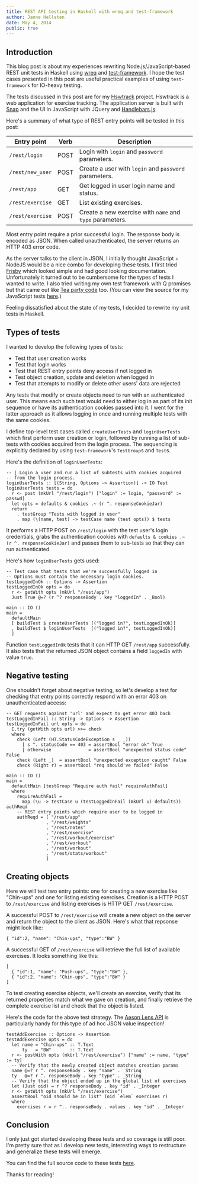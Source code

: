 ```yaml
---
title: REST API testing in Haskell with wreq and test-framework
author: Janne Hellsten
date: May 4, 2014
public: true
---
```


## Introduction

This blog post is about my experiences rewriting
Node.js/JavaScript-based REST unit tests in Haskell using [wreq] and
[test-framework].  I hope the test cases presented in this post are
useful practical examples of using `test-framework` for IO-heavy
testing.

The tests discussed in this post are for my [Hswtrack][hswtrack]
project.  Hswtrack is a web application for exercise tracking.  The
application server is built with [Snap][snap] and the UI in JavaScript
with JQuery and [Handlebars.js][handlebarsjs].

Here's a summary of what type of REST entry points will be tested in
this post:

| Entry point      | Verb | Description                                               |
| -----------      | ---- | -----------                                               |
| `/rest/login`    | POST | Login with `login` and `password` parameters.             |
| `/rest/new_user` | POST | Create a user with `login` and `password` parameters.     |
| `/rest/app`      | GET  | Get logged in user login name and status.                 |
| `/rest/exercise` | GET  | List existing exercises.                                  |
| `/rest/exercise` | POST | Create a new exercise  with `name` and `type` parameters. |

Most entry point require a prior successful login.  The response body
is encoded as JSON.  When called unauthenticated, the server returns
an HTTP 403 error code.

As the server talks to the client in JSON, I initially thought
JavaScript + NodeJS would be a nice combo for developing these tests.
I first tried [Frisby](http://frisbyjs.com/) which looked simple and
had good looking documentation.  Unfortunately it turned out to be
cumbersome for the types of tests I wanted to write.  I also tried
writing my own test framework with Q promises but that came out like
[Tea party code][teapartycode] too. (You can view the source for my
JavaScript tests [here][jstestexample].)

Feeling dissatisfied about the state of my tests, I decided to rewrite
my unit tests in Haskell.

## Types of tests

I wanted to develop the following types of tests:

  * Test that user creation works
  * Test that login works
  * Test that REST entry points deny access if not logged in
  * Test object creation, update and deletion when logged in
  * Test that attempts to modify or delete other users' data are rejected

Any tests that modify or create objects need to run with an
authenticated user.  This means each such test would need to either
log in as part of its init sequence or have its authentication cookies
passed into it.  I went for the latter approach as it allows logging
in once and running multiple tests with the same cookies.

I define top-level test cases called `createUserTests` and
`loginUserTests` which first perform user creation or login, followed
by running a list of sub-tests with cookies acquired from the login
process.  The sequencing is explicitly declared by using
`test-framework`'s `TestGroup`s and `Test`s.

Here's the definition of `loginUserTests`:

```{.haskell}
-- | Login a user and run a list of subtests with cookies acquired
-- from the login process.
loginUserTests :: [(String, Options -> Assertion)] -> IO Test
loginUserTests tests = do
  r <- post (mkUrl "/rest/login") ["login" := login, "password" := passwd]
  let opts = defaults & cookies .~ (r ^. responseCookieJar)
  return
    . testGroup "Tests with logged in user"
    . map (\(name, test) -> testCase name (test opts)) $ tests

```

It performs a HTTP POST on `/rest/login` with the test user's login
credentials, grabs the authentication cookies with `defaults & cookies
.~ (r ^. responseCookieJar)` and passes them to sub-tests so that they
can run authenticated.

Here's how `loginUserTests` gets used:

```{.haskell}
-- Test case that tests that we're successfully logged in
-- Options must contain the necessary login cookies.
testLoggedInOk :: Options -> Assertion
testLoggedInOk opts = do
  r <- getWith opts (mkUrl "/rest/app")
  Just True @=? (r ^? responseBody . key "loggedIn" . _Bool)

main :: IO ()
main =
  defaultMain
  [ buildTest $ createUserTests [("logged in?", testLoggedInOk)]
  , buildTest $ loginUserTests  [("logged in?", testLoggedInOk)]
  ]
```

Function `testLoggedInOk` tests that it can HTTP GET `/rest/app`
successfully.  It also tests that the returned JSON object contains a
field `loggedIn` with value `true`.

## Negative testing

One shouldn't forget about negative testing, so let's develop a test
for checking that entry points correctly respond with an error 403 on
unauthenticated access:

```{.haskell}
-- GET requests against 'url' and expect to get error 403 back
testLoggedInFail :: String -> Options -> Assertion
testLoggedInFail url opts = do
  E.try (getWith opts url) >>= check
  where
    check (Left (HT.StatusCodeException s _ _))
      | s ^. statusCode == 403 = assertBool "error ok" True
      | otherwise              = assertBool "unexpected status code" False
    check (Left _)  = assertBool "unexpected exception caught" False
    check (Right r) = assertBool "req should've failed" False

main :: IO ()
main =
  defaultMain [testGroup "Require auth fail" requireAuthFail]
  where
    requireAuthFail =
      map (\u -> testCase u (testLoggedInFail (mkUrl u) defaults)) authReqd
    -- REST entry points which require user to be logged in
    authReqd = [ "/rest/app"
               , "/rest/weights"
               , "/rest/notes"
               , "/rest/exercise"
               , "/rest/workout/exercise"
               , "/rest/workout"
               , "/rest/workout"
               , "/rest/stats/workout"
               ]
```

## Creating objects

Here we will test two entry points: one for creating a new exercise
like "Chin-ups" and one for listing existing exercises.  Creation is a
HTTP POST to `/rest/exercise` and listing exercises is HTTP GET
`/rest/exercise`.

A successful POST to `/rest/exercise` will create a new object on the
server and return the object to the client as JSON.  Here's what that
repsonse might look like:


```
{ "id":2, "name": "Chin-ups", "type":"BW" }
```

A successful GET of `/rest/exercise` will retrieve the full list of
available exercises.  It looks something like this:

```
[
  { "id":1, "name": "Push-ups", "type":"BW" },
  { "id":2, "name": "Chin-ups", "type":"BW" }
]
```

To test creating exercise objects, we'll create an exercise, verify
that its returned properties match what we gave on creation, and
finally retrieve the complete exercise list and check that the object
is listed.

Here's the code for the above test strategy.  The [Aeson Lens
API][aeson-lens] is particularly handy for this type of ad hoc JSON
value inspection!


```{.haskell}
testAddExercise :: Options -> Assertion
testAddExercise opts = do
  let name = "Chin-ups" :: T.Text
      ty   = "BW"       :: T.Text
  r <- postWith opts (mkUrl "/rest/exercise") ["name" := name, "type" := ty]
  -- Verify that the newly created object matches creation params
  name @=? r ^. responseBody . key "name" . _String
  ty   @=? r ^. responseBody . key "type" . _String
  -- Verify that the object ended up in the global list of exercises
  let (Just oid) = r ^? responseBody . key "id" . _Integer
  r <- getWith opts (mkUrl "/rest/exercise")
  assertBool "oid should be in list" (oid `elem` exercises r)
  where
    exercises r = r ^.. responseBody . values . key "id" . _Integer
```

## Conclusion

I only just got started developing these tests and so coverage is
still poor.  I'm pretty sure that as I develop new tests, interesting
ways to restructure and generalize these tests will emerge.

You can find the full source code to these tests [here][testsrc].

Thanks for reading!

 [snap]: http://snapframework.com/
 [hswtrack]: https://github.com/nurpax/hswtrack
 [handlebarsjs]: http://handlebarsjs.com/
 [jstestexample]: https://github.com/nurpax/hswtrack/blob/0e820183ce28a6e62056c0dda7c99d5109ad3e68/test/rest/tests/workout.js
 [teapartycode]: https://twitter.com/SlexAxton/status/455568049181958144
 [wreq]: http://hackage.haskell.org/package/wreq
 [test-framework]: https://batterseapower.github.io/test-framework/
 [testsrc]: https://github.com/nurpax/hswtrack/blob/blog-may-version/test/Test.hs
 [aeson-lens]: http://hackage.haskell.org/package/lens/docs/Data-Aeson-Lens.html
